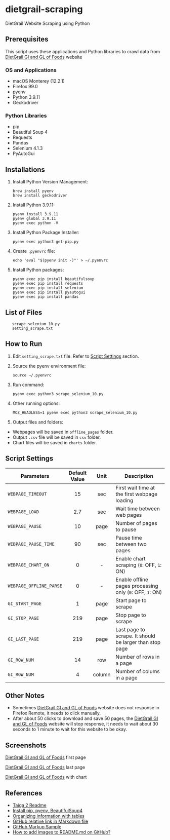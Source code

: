 # dietgrail-scraping
DietGrail Website Scraping using Python

## Prerequisites

This script uses these applications and Python libraries to crawl data from [DietGrail GI and GL of Foods](http://dietgrail.com/gid/) website

### OS and Applications

- macOS Monterey (12.2.1)
- Firefox 99.0
- pyenv
- Python 3.9.11
- Geckodriver

### Python Libraries

- pip
- Beautiful Soup 4
- Requests
- Pandas
- Selenium 4.1.3
- PyAutoGui

## Installations

1. Install Python Version Management:

       brew install pyenv
       brew install geckodriver

2. Install Python 3.9.11:

       pyenv install 3.9.11
       pyenv global 3.9.11
       pyenv exec python -V

3. Install Python Package Installer:

       pyenv exec python3 get-pip.py

4. Create `.pyenvrc` file:

       echo 'eval "$(pyenv init -)"' > ~/.pyenvrc

5. Install Python packages:

       pyenv exec pip install beautifulsoup
       pyenv exec pip install requests
       pyenv exec pip install selenium
       pyenv exec pip install pyautogui
       pyenv exec pip install pandas

## List of Files

       scrape_selenium_10.py
       setting_scrape.txt

## How to Run

1. Edit `setting_scrape.txt` file. Refer to [Script Settings](#script-settings) section.

2. Source the pyenv environment file:

       source ~/.pyenvrc

3. Run command:

       pyenv exec python3 scrape_selenium_10.py

4. Other running options:

       MOZ_HEADLESS=1 pyenv exec python3 scrape_selenium_10.py

5. Output files and folders:

- Webpages will be saved in `offline_pages` folder.
- Output `.csv` file will be saved in `csv` folder.
- Chart files will be saved in `charts` folder.

## Script Settings

| **Parameters**           | **Default Value** | **Unit** | **Description**
| ------------------------ |  :---:            | :---:    | -----------------------------------------------
| `WEBPAGE_TIMEOUT`        |   15              | sec      | First wait time at the first webpage loading
| `WEBPAGE_LOAD`           |   2.7             | sec      | Wait time between web pages
| `WEBPAGE_PAUSE`          |   10              | page     | Number of pages to pause
| `WEBPAGE_PAUSE_TIME`     |   90              | sec      | Pause time between two pages
| `WEBPAGE_CHART_ON`       |   0               | -        | Enable chart scraping (`0`: OFF, `1`: ON)
| `WEBPAGE_OFFLINE_PARSE`  |   0               | -        | Enable offline pages processing only (`0`: OFF, `1`: ON)
| `GI_START_PAGE`          |   1               | page     | Start page to scrape
| `GI_STOP_PAGE`           |   219             | page     | Stop page to scrape
| `GI_LAST_PAGE`           |   219             | page     | Last page to scrape. It should be larger than stop page
| `GI_ROW_NUM`             |   14              | row      | Number of rows in a page
| `GI_ROW_NUM`             |   4               | column   | Number of colums in a page

## Other Notes

- Sometimes [DietGrail GI and GL of Foods](http://dietgrail.com/gid/) website does not response in Firefox Remote, it needs to click manually.
- After about 50 clicks to download and save 50 pages, the [DietGrail GI and GL of Foods](http://dietgrail.com/gid/) website will stop response, it needs to wait about 30 seconds to 1 minute to wait for this website to be okay.

## Screenshots

[DietGrail GI and GL of Foods](http://dietgrail.com/gid/) first page

[DietGrail GI and GL of Foods](http://dietgrail.com/gid/) last page

[DietGrail GI and GL of Foods](http://dietgrail.com/gid/) with chart

## References

- [Taiga 2 Readme](https://github.com/broadinstitute/taiga/blob/master/README.md)
- [Install pip, pyenv, BeautifulSoup4](https://linuxtut.com/en/1806ef4176fea50ae01d/)
- [Organizing information with tables](https://docs.github.com/en/get-started/writing-on-github/working-with-advanced-formatting/organizing-information-with-tables)
- [GitHub relative link in Markdown file](https://stackoverflow.com/questions/7653483/github-relative-link-in-markdown-file)
- [GitHub Markup Sample](https://github.com/github/markup/blob/master/README.md#markups)
- [How to add images to README.md on GitHub?](https://stackoverflow.com/questions/14494747/how-to-add-images-to-readme-md-on-github)
